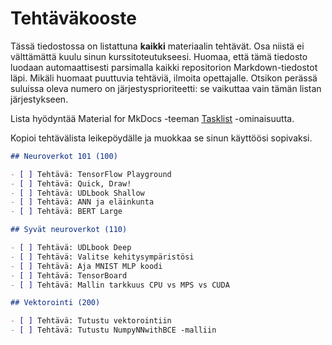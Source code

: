 
# Tehtäväkooste

Tässä tiedostossa on listattuna **kaikki** materiaalin tehtävät. Osa niistä ei välttämättä 
kuulu sinun kurssitoteutukseesi. Huomaa, että tämä tiedosto luodaan automaattisesti parsimalla 
kaikki repositorion Markdown-tiedostot läpi. Mikäli huomaat puuttuvia tehtäviä, ilmoita opettajalle.
Otsikon perässä suluissa oleva numero on järjestysprioriteetti: se vaikuttaa vain tämän listan järjestykseen.

Lista hyödyntää Material for MkDocs -teeman [Tasklist](https://squidfunk.github.io/mkdocs-material/reference/lists/#using-task-lists) -ominaisuutta.

Kopioi tehtävälista leikepöydälle ja muokkaa se sinun käyttöösi sopivaksi.


```markdown
## Neuroverkot 101 (100)

- [ ] Tehtävä: TensorFlow Playground
- [ ] Tehtävä: Quick, Draw!
- [ ] Tehtävä: UDLbook Shallow
- [ ] Tehtävä: ANN ja eläinkunta
- [ ] Tehtävä: BERT Large

## Syvät neuroverkot (110)

- [ ] Tehtävä: UDLbook Deep
- [ ] Tehtävä: Valitse kehitysympäristösi
- [ ] Tehtävä: Aja MNIST MLP koodi
- [ ] Tehtävä: TensorBoard
- [ ] Tehtävä: Mallin tarkkuus CPU vs MPS vs CUDA

## Vektorointi (200)

- [ ] Tehtävä: Tutustu vektorointiin
- [ ] Tehtävä: Tutustu NumpyNNwithBCE -malliin


```